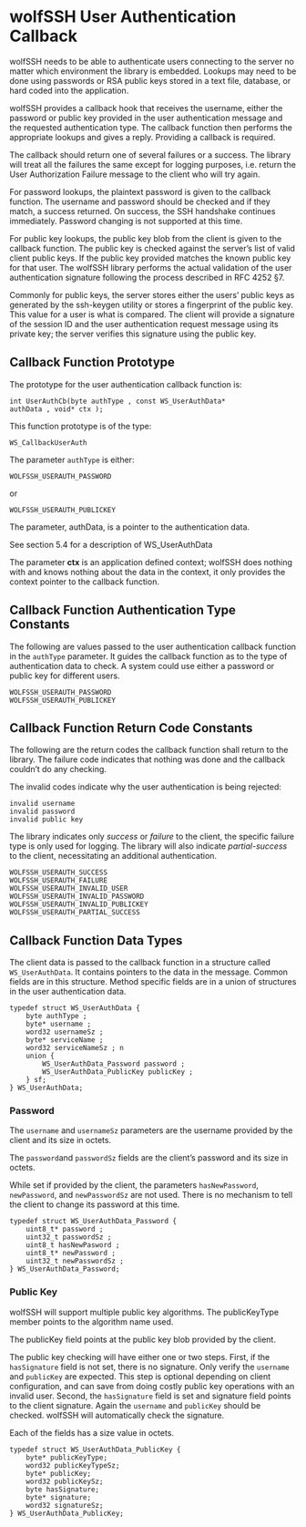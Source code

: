 #  wolfSSH User Authentication Callback

wolfSSH needs to be able to authenticate users connecting to the server no matter which environment the library is embedded. Lookups may need to be done using passwords or RSA public keys stored in a text file, database, or hard coded into the application.

wolfSSH provides a callback hook that receives the username, either the password or public key provided in the user authentication message and the requested authentication type. The callback function then performs the appropriate lookups and gives a reply. Providing a callback is required.

The callback should return one of several failures or a success. The library will treat all the failures the same except for logging purposes, i.e. return the User Authorization Failure message to the client who will try again.

For password lookups, the plaintext password is given to the callback function. The username and password should be checked and if they match, a success returned. On success, the SSH handshake continues immediately. Password changing is not supported at this time.

For public key lookups, the public key blob from the client is given to the callback function. The public key is checked against the server’s list of valid client public keys. If the public key provided matches the known public key for that user. The wolfSSH library performs the actual validation of the user authentication signature following the process described in RFC 4252 §7.

Commonly for public keys, the server stores either the users’ public keys as generated by the ssh-keygen utility or stores a fingerprint of the public key. This value for a user is what is compared. The client will provide a signature of the session ID and the user authentication request message using its private key; the server verifies this signature using the public key.

##  Callback Function Prototype
The prototype for the user authentication callback function is:
```
int UserAuthCb(byte authType , const WS_UserAuthData*
authData , void* ctx );
```
This function prototype is of the type:

```
WS_CallbackUserAuth
```
The parameter `authType` is either:

```
WOLFSSH_USERAUTH_PASSWORD
```
or
```
WOLFSSH_USERAUTH_PUBLICKEY
```
The parameter, authData, is a pointer to the authentication data.

See section 5.4 for a description of WS_UserAuthData

The parameter **ctx** is an application defined context; wolfSSH does nothing with and knows nothing about the data in the context, it only provides the context pointer to the callback function.

##  Callback Function Authentication Type Constants

The following are values passed to the user authentication callback function in the `authType` parameter. It guides the callback function as to the type of authentication data to check. A system could use either a password or public key for different users.

```
WOLFSSH_USERAUTH_PASSWORD
WOLFSSH_USERAUTH_PUBLICKEY
```

##  Callback Function Return Code Constants

The following are the return codes the callback function shall return to the library. The failure code indicates that nothing was done and the callback couldn’t do any checking.

The invalid codes indicate why the user authentication is being rejected:

```
invalid username
invalid password
invalid public key
```
The library indicates only _success_ or _failure_ to the client, the specific failure type is only used for logging. The library will also indicate _partial-success_ to the client, necessitating an additional authentication.

```
WOLFSSH_USERAUTH_SUCCESS
WOLFSSH_USERAUTH_FAILURE
WOLFSSH_USERAUTH_INVALID_USER
WOLFSSH_USERAUTH_INVALID_PASSWORD
WOLFSSH_USERAUTH_INVALID_PUBLICKEY
WOLFSSH_USERAUTH_PARTIAL_SUCCESS
```

##  Callback Function Data Types

The client data is passed to the callback function in a structure called `WS_UserAuthData`. It contains pointers to the data in the message. Common fields are in this structure. Method specific fields are in a union of structures in the user authentication data.

```
typedef struct WS_UserAuthData {
    byte authType ;
    byte* username ;
    word32 usernameSz ;
    byte* serviceName ;
    word32 serviceNameSz ; n
    union {
        WS_UserAuthData_Password password ;
        WS_UserAuthData_PublicKey publicKey ;
    } sf;
} WS_UserAuthData;
```

### Password

The `username` and `usernameSz` parameters are the username provided by the client and its size in octets.

The `password`and `passwordSz` fields are the client’s password and its size in octets.

While set if provided by the client, the parameters `hasNewPassword`, `newPassword`, and `newPasswordSz` are not used. There is no mechanism to tell the client to change its password at this time.

```
typedef struct WS_UserAuthData_Password {
    uint8_t* password ;
    uint32_t passwordSz ;
    uint8_t hasNewPasword ;
    uint8_t* newPassword ;
    uint32_t newPasswordSz ;
} WS_UserAuthData_Password;
```

###  Public Key

wolfSSH will support multiple public key algorithms. The publicKeyType member points to the algorithm name used.

The publicKey field points at the public key blob provided by the client.

The public key checking will have either one or two steps. First, if the `hasSignature` field is not set, there is no signature. Only verify the `username` and `publicKey` are expected. This step is optional depending on client configuration, and can save from doing costly public key operations with an invalid user. Second, the `hasSignature` field is set and signature field points to the client signature. Again the `username` and `publicKey` should be checked. wolfSSH will automatically check the signature.

Each of the fields has a size value in octets.

```
typedef struct WS_UserAuthData_PublicKey {
    byte* publicKeyType;
    word32 publicKeyTypeSz;
    byte* publicKey;
    word32 publicKeySz;
    byte hasSignature;
    byte* signature;
    word32 signatureSz;
} WS_UserAuthData_PublicKey;
```
